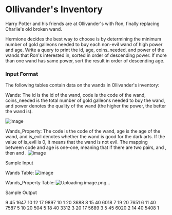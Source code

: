 # Ollivander's Inventory

Harry Potter and his friends are at Ollivander's with Ron, finally replacing Charlie's old broken wand.

Hermione decides the best way to choose is by determining the minimum number of gold galleons needed to buy each non-evil wand of high power and age. 
Write a query to print the id, age, coins_needed, and power of the wands that Ron's interested in, sorted in order of descending power. If more than one wand has same power, 
sort the result in order of descending age.

### Input Format

The following tables contain data on the wands in Ollivander's inventory:

Wands: The id is the id of the wand, code is the code of the wand, coins_needed is the total number of gold galleons needed to buy the wand, and power denotes the quality of the 
wand (the higher the power, the better the wand is).

![image](https://user-images.githubusercontent.com/28734537/138001282-70487ffe-03d4-49e2-a131-c56a4f933862.png)

Wands_Property: The code is the code of the wand, age is the age of the wand, and is_evil denotes whether the wand is good for the dark arts. If the value of is_evil is 0, 
it means that the wand is not evil. The mapping between code and age is one-one, meaning that if there are two pairs,  and , then  and .
![image](https://user-images.githubusercontent.com/28734537/138001301-f78845a0-5276-4f70-b482-9f3299a4e567.png)

Sample Input

Wands Table: 
![image](https://user-images.githubusercontent.com/28734537/138001306-b1eaacfb-6e9b-45e8-87f1-379247fd4814.png)

Wands_Property Table:
![Uploading image.png…]()


Sample Output

9 45 1647 10
12 17 9897 10
1 20 3688 8
15 40 6018 7
19 20 7651 6
11 40 7587 5
10 20 504 5
18 40 3312 3
20 17 5689 3
5 45 6020 2
14 40 5408 1
